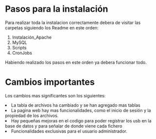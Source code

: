 # Pasos para la instalación 

Para realizar toda la instalacion correctamente debera de visitar las carpetas siguiendo los Readme en este orden:

1. Instalación_Apache
2. MySQL
3. Scripts
4. CronJobs

Habiendo realizado los pasos en este orden ya debera funcionar todo.

# Cambios importantes
Los cambios mas significantes son los siguientes:
<li> La tabla de archivos ha cambiado y se han agregado mas tablas
<li> La pagina web hay mas funcionalidades, como el inicio de sesión y la propiedad de los archivos.
<li> Hay pequeñas mejoras en el codigo para poder registrar los usb en la base de datos y para señalar de donde viene cada fichero
<li> Funcionalidades exclusivas para el usuario administrador.
